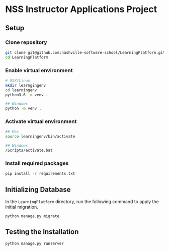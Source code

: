 # NSS Instructor Applications Project

## Setup

### Clone repository

```sh
git clone git@github.com:nashville-software-school/LearningPlatform.git
cd LearningPlatform
```

### Enable virtual environment

```sh
# OSX/Linux
mkdir learngingenv
cd learningenv
python3.6 -m venv .

## Windows
python -m venv .
```

### Activate virtual environment

```sh
## Mac
source learningenv/bin/activate

## Windows
/Scripts/activate.bat
```

### Install required packages

```sh
pip install -r requirements.txt
```

## Initializing Database

In the `LearningPlatform` directory, run the following command to apply the initial migration.

```sh
python manage.py migrate
```

## Testing the Installation

```sh
python manage.py runserver
```

